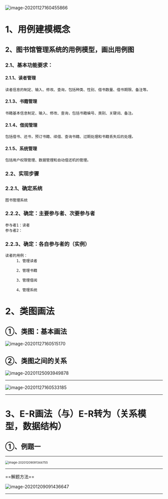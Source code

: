 

![image-20201127160455866](https://gitee.com/sheep-are-flying-in-the-sky/my-picture/raw/master/picture/image-20201127160455866.png)





# 1、用例建模概念

## 2、图书馆管理系统的用例模型，画出用例图

### 2.1、基本功能要求：

#### 2.1.1、读者管理

```
读者信息的制定、输入、修改、查询，包括种类、性别、借书数量、借书期限、备注等。
```

#### 2.1.3、书籍管理

```
书籍基本信息制定、输入、修改、查询，包括书籍编号、类别、关键词、备注。
```

#### 2.1.4、借阅管理

```
包括借书、还书，预订书籍、续借、查询书籍、过期处理和书籍丢失后的处理。
```

#### 2.1.5、系统管理

```
包括用户权限管理、数据管理和自动借还机的管理。
```



### 2.2、实现步骤

### 2.2.1、确定系统

```
图书管理系统
```

### 2.2.2、确定：主要参与者、次要参与者

```
参与者1：读者
参与者2：
```

### 2.2.3、确定：各自参与者的（实例）

```
读者的用例：
	 1、管理读者
	 	
	 2、管理书籍
	 	
	 3、管理借阅
	 	
	 4、管理系统
```





# 2、类图画法

## ①、类图：基本画法

![image-20201127160515170](https://gitee.com/sheep-are-flying-in-the-sky/my-picture/raw/master/picture/image-20201127160515170.png)



## ②、类图之间的关系

![image-20201125093949878](C:\Users\Lenovo\AppData\Roaming\Typora\typora-user-images\image-20201125093949878.png)



---



![image-20201127160533185](https://gitee.com/sheep-are-flying-in-the-sky/my-picture/raw/master/picture/image-20201127160533185.png)



---



# 3、E-R画法（与）E-R转为（关系模型，数据结构）

## ①、例题一

---

<img src="https://gitee.com/sheep-are-flying-in-the-sky/my-picture/raw/master/picture4/image-20201209091344755.png" alt="image-20201209091344755" style="zoom:67%;" />

---

==解题方法==

![image-20201209091436647](https://gitee.com/sheep-are-flying-in-the-sky/my-picture/raw/master/picture4/image-20201209091436647.png)

---